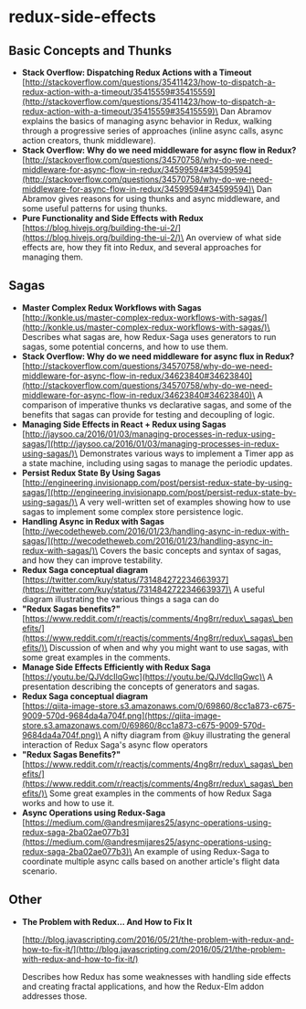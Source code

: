 # redux-side-effects

## Basic Concepts and Thunks

* **Stack Overflow: Dispatching Redux Actions with a Timeout**\
  [http://stackoverflow.com/questions/35411423/how-to-dispatch-a-redux-action-with-a-timeout/35415559#35415559](http://stackoverflow.com/questions/35411423/how-to-dispatch-a-redux-action-with-a-timeout/35415559#35415559)\
  Dan Abramov explains the basics of managing async behavior in Redux, walking through a progressive series of approaches (inline async calls, async action creators, thunk middleware).
* **Stack Overflow: Why do we need middleware for async flow in Redux?**\
  [http://stackoverflow.com/questions/34570758/why-do-we-need-middleware-for-async-flow-in-redux/34599594#34599594](http://stackoverflow.com/questions/34570758/why-do-we-need-middleware-for-async-flow-in-redux/34599594#34599594)\
  Dan Abramov gives reasons for using thunks and async middleware, and some useful patterns for using thunks.
* **Pure Functionality and Side Effects with Redux**\
  [https://blog.hivejs.org/building-the-ui-2/](https://blog.hivejs.org/building-the-ui-2/)\
  An overview of what side effects are, how they fit into Redux, and several approaches for managing them.

## Sagas

* **Master Complex Redux Workflows with Sagas**\
  [http://konkle.us/master-complex-redux-workflows-with-sagas/](http://konkle.us/master-complex-redux-workflows-with-sagas/)\
  Describes what sagas are, how Redux-Saga uses generators to run sagas, some potential concerns, and how to use them.
* **Stack Overflow: Why do we need middleware for async flux in Redux?**\
  [http://stackoverflow.com/questions/34570758/why-do-we-need-middleware-for-async-flow-in-redux/34623840#34623840](http://stackoverflow.com/questions/34570758/why-do-we-need-middleware-for-async-flow-in-redux/34623840#34623840)\
  A comparison of imperative thunks vs declarative sagas, and some of the benefits that sagas can provide for testing and decoupling of logic.
* **Managing Side Effects in React + Redux using Sagas**\
  [http://jaysoo.ca/2016/01/03/managing-processes-in-redux-using-sagas/](http://jaysoo.ca/2016/01/03/managing-processes-in-redux-using-sagas/)\
  Demonstrates various ways to implement a Timer app as a state machine, including using sagas to manage the periodic updates.
* **Persist Redux State By Using Sagas**\
  [http://engineering.invisionapp.com/post/persist-redux-state-by-using-sagas/](http://engineering.invisionapp.com/post/persist-redux-state-by-using-sagas/)\
  A very well-written set of examples showing how to use sagas to implement some complex store persistence logic.
* **Handling Async in Redux with Sagas**\
  [http://wecodetheweb.com/2016/01/23/handling-async-in-redux-with-sagas/](http://wecodetheweb.com/2016/01/23/handling-async-in-redux-with-sagas/)\
  Covers the basic concepts and syntax of sagas, and how they can improve testability.
* **Redux Saga conceptual diagram**\
  [https://twitter.com/kuy/status/731484272234663937](https://twitter.com/kuy/status/731484272234663937)\
  A useful diagram illustrating the various things a saga can do
* **"Redux Sagas benefits?"**\
  [https://www.reddit.com/r/reactjs/comments/4ng8rr/redux\_sagas\_benefits/](https://www.reddit.com/r/reactjs/comments/4ng8rr/redux\_sagas\_benefits/)\
  Discussion of when and why you might want to use sagas, with some great examples in the comments.
* **Manage Side Effects Efficiently with Redux Saga**\
  [https://youtu.be/QJVdcIlqGwc](https://youtu.be/QJVdcIlqGwc)\
  A presentation describing the concepts of generators and sagas.
* **Redux Saga conceptual diagram**\
  [https://qiita-image-store.s3.amazonaws.com/0/69860/8cc1a873-c675-9009-570d-9684da4a704f.png](https://qiita-image-store.s3.amazonaws.com/0/69860/8cc1a873-c675-9009-570d-9684da4a704f.png)\
  A nifty diagram from @kuy illustrating the general interaction of Redux Saga's async flow operators
* **"Redux Sagas Benefits?"**\
  [https://www.reddit.com/r/reactjs/comments/4ng8rr/redux\_sagas\_benefits/](https://www.reddit.com/r/reactjs/comments/4ng8rr/redux\_sagas\_benefits/)\
  Some great examples in the comments of how Redux Saga works and how to use it.
* **Async Operations using Redux-Saga**\
  [https://medium.com/@andresmijares25/async-operations-using-redux-saga-2ba02ae077b3](https://medium.com/@andresmijares25/async-operations-using-redux-saga-2ba02ae077b3)\
  An example of using Redux-Saga to coordinate multiple async calls based on another article's flight data scenario.

## Other

*   **The Problem with Redux... And How to Fix It** &#x20;

    [http://blog.javascripting.com/2016/05/21/the-problem-with-redux-and-how-to-fix-it/](http://blog.javascripting.com/2016/05/21/the-problem-with-redux-and-how-to-fix-it/) &#x20;

    Describes how Redux has some weaknesses with handling side effects and creating fractal applications, and how the Redux-Elm addon addresses those.
